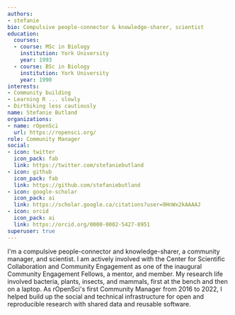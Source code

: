 ```yaml
---
authors:
- stefanie
bio: Compulsive people-connector & knowledge-sharer, scientist
education:
  courses:
  - course: MSc in Biology
    institution: York University
    year: 1993
  - course: BSc in Biology
    institution: York University
    year: 1990
interests:
- Community building
- Learning R ... slowly
- Dirtbiking less cautiously
name: Stefanie Butland
organizations:
- name: rOpenSci
  url: https://ropensci.org/
role: Community Manager
social:
- icon: twitter
  icon_pack: fab
  link: https://twitter.com/stefaniebutland
- icon: github
  icon_pack: fab
  link: https://github.com/stefaniebutland
- icon: google-scholar
  icon_pack: ai
  link: https://scholar.google.ca/citations?user=9HnWx2kAAAAJ
- icon: orcid
  icon_pack: ai
  link: https://orcid.org/0000-0002-5427-8951 
superuser: true
---
```


I'm a compulsive people-connector and knowledge-sharer, a community manager, and scientist. I am actively involved with the Center for Scientific Collaboration and Community Engagement as one of the inaugural Community Engagement Fellows, a mentor, and member. My research life involved bacteria, plants, insects, and mammals, first at the bench and then on a laptop. As rOpenSci's first Community Manager from 2016 to 2022, I helped build up the social and technical infrastructure for open and reproducible research with shared data and reusable software.
